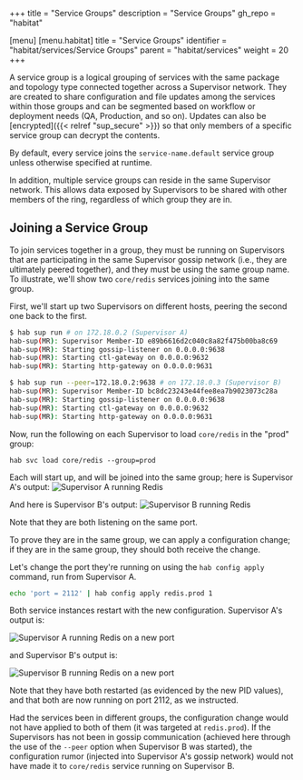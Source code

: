 +++
title = "Service Groups"
description = "Service Groups"
gh_repo = "habitat"

[menu]
  [menu.habitat]
    title = "Service Groups"
    identifier = "habitat/services/Service Groups"
    parent = "habitat/services"
    weight = 20
+++

A service group is a logical grouping of services with the same package and topology type connected together across a Supervisor network.
They are created to share configuration and file updates among the services within those groups and can be segmented based on workflow or deployment needs (QA, Production, and so on).
Updates can also be [encrypted]({{< relref "sup_secure" >}}) so that only members of a specific service group can decrypt the contents.

By default, every service joins the `service-name.default` service group unless
otherwise specified at runtime.

In addition, multiple service groups can reside in the same Supervisor network.
This allows data exposed by Supervisors to be shared with other members of the
ring, regardless of which group they are in.

## Joining a Service Group

To join services together in a group, they must be running on Supervisors that
are participating in the same Supervisor gossip network (i.e., they are ultimately
peered together), and they must be using the same group name. To illustrate, we'll
show two `core/redis` services joining into the same group.

First, we'll start up two Supervisors on different hosts, peering the second one
back to the first.

```bash
$ hab sup run # on 172.18.0.2 (Supervisor A)
hab-sup(MR): Supervisor Member-ID e89b6616d2c040c8a82f475b00ba8c69
hab-sup(MR): Starting gossip-listener on 0.0.0.0:9638
hab-sup(MR): Starting ctl-gateway on 0.0.0.0:9632
hab-sup(MR): Starting http-gateway on 0.0.0.0:9631
```

```bash
$ hab sup run --peer=172.18.0.2:9638 # on 172.18.0.3 (Supervisor B)
hab-sup(MR): Supervisor Member-ID bc8dc23243e44fee8ea7b9023073c28a
hab-sup(MR): Starting gossip-listener on 0.0.0.0:9638
hab-sup(MR): Starting ctl-gateway on 0.0.0.0:9632
hab-sup(MR): Starting http-gateway on 0.0.0.0:9631
```

Now, run the following on each Supervisor to load `core/redis` in the "prod" group:

```
hab svc load core/redis --group=prod
```

Each will start up, and will be joined into the same group; here is Supervisor A's output:
![Supervisor A running Redis](/images/habitat/supervisor_a_before.png)

And here is Supervisor B's output:
![Supervisor B running Redis](/images/habitat/supervisor_b_before.png)

Note that they are both listening on the same port.

To prove they are in the same group, we can apply a configuration change; if they
are in the same group, they should both receive the change.

Let's change the port they're running on using the `hab config apply` command, run from Supervisor A.

```bash
echo 'port = 2112' | hab config apply redis.prod 1
```

Both service instances restart with the new configuration. Supervisor A's output is:

![Supervisor A running Redis on a new port](/images/habitat/supervisor_a_after.png)

and Supervisor B's output is:

![Supervisor B running Redis on a new port](/images/habitat/supervisor_b_after.png)

Note that they have both restarted (as evidenced by the new PID values), and that
both are now running on port 2112, as we instructed.

Had the services been in different groups, the configuration change would not have
applied to both of them (it was targeted at `redis.prod`). If the Supervisors has
not been in gossip communication (achieved here through the use of the `--peer`
option when Supervisor B was started), the configuration rumor (injected into
Supervisor A's gossip network) would not have made it to `core/redis` service running
on Supervisor B.
